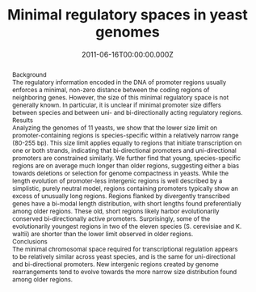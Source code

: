 ﻿---
title: "Minimal regulatory spaces in yeast genomes"
publication_types: ["2"]
# Author notes (optional)
authors: 
  - Weihua-Chen
  - Wu Wei
  - Martin J Lercher


# Author notes (optional)
author_notes: []

publication_short: 
abstract: >-
  Background


  The regulatory information encoded in the DNA of promoter regions usually enforces a minimal, non-zero distance between the coding regions of neighboring genes. However, the size of this minimal regulatory space is not generally known. In particular, it is unclear if minimal promoter size differs between species and between uni- and bi-directionally acting regulatory regions.


  Results


  Analyzing the genomes of 11 yeasts, we show that the lower size limit on promoter-containing regions is species-specific within a relatively narrow range (80-255 bp). This size limit applies equally to regions that initiate transcription on one or both strands, indicating that bi-directional promoters and uni-directional promoters are constrained similarly. We further find that young, species-specific regions are on average much longer than older regions, suggesting either a bias towards deletions or selection for genome compactness in yeasts. While the length evolution of promoter-less intergenic regions is well described by a simplistic, purely neutral model, regions containing promoters typically show an excess of unusually long regions. Regions flanked by divergently transcribed genes have a bi-modal length distribution, with short lengths found preferentially among older regions. These old, short regions likely harbor evolutionarily conserved bi-directionally active promoters. Surprisingly, some of the evolutionarily youngest regions in two of the eleven species (S. cerevisiae and K. waltii) are shorter than the lower limit observed in older regions.


  Conclusions


  The minimal chromosomal space required for transcriptional regulation appears to be relatively similar across yeast species, and is the same for uni-directional and bi-directional promoters. New intergenic regions created by genome rearrangements tend to evolve towards the more narrow size distribution found among older regions.

draft: false
featured: ture
tags:
  - BMC Genomics
slides: null
url_pdf: https://bmcgenomics.biomedcentral.com/track/pdf/10.1186/1471-2164-12-320.pdf
image:
  caption: ""
  focal_point: ""
  preview_only: false
summary: ""
url_dataset: ""
url_project: ""
url_source: ""
url_video: ""

doi: 10.1186/1471-2164-12-320
publication: BMC Genomics
projects: []
date: 2011-06-16T00:00:00.000Z
url_slides: ""
publishDate: 2017-01-01T00:00:00.000Z
url_poster: ""
url_code: ""
---

